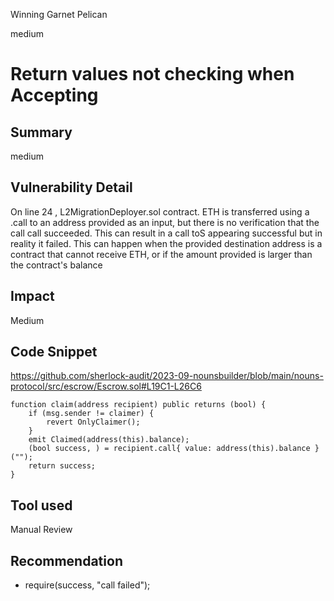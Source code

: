 Winning Garnet Pelican

medium

# Return values not checking when Accepting

## Summary
medium

## Vulnerability Detail
On line 24 ,  L2MigrationDeployer.sol contract. ETH is transferred using a .call to an address provided as an input, but there is no verification that the call call succeeded. This can result in a call toS appearing successful but in reality it failed. This can happen when the provided destination address is a contract that cannot receive ETH, or if the amount provided is larger than the contract's balance
## Impact
Medium
## Code Snippet
https://github.com/sherlock-audit/2023-09-nounsbuilder/blob/main/nouns-protocol/src/escrow/Escrow.sol#L19C1-L26C6

    function claim(address recipient) public returns (bool) {
        if (msg.sender != claimer) {
            revert OnlyClaimer();
        }
        emit Claimed(address(this).balance);
        (bool success, ) = recipient.call{ value: address(this).balance }("");
        return success;
    }

## Tool used

Manual Review

## Recommendation
+ require(success, "call failed");
